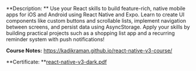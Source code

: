 **Description: ** Use your React skills to build feature-rich, native mobile apps for iOS and Android using React Native and Expo. Learn to create UI components like custom buttons and scrollable lists, implement navigation between screens, and persist data using AsyncStorage. Apply your skills by building practical projects such as a shopping list app and a recurring reminder system with push notifications!

**Course Notes:** https://kadikraman.github.io/react-native-v3-course/

**Certificate: **[react-native-v3-dark.pdf](https://github.com/user-attachments/files/17380745/react-native-v3-dark.pdf)
